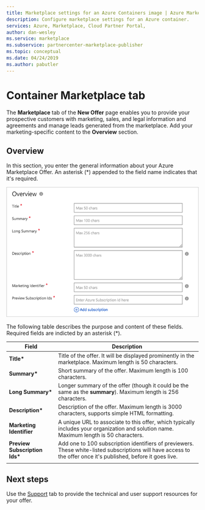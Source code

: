 ```yaml
---
title: Marketplace settings for an Azure Containers image | Azure Marketplace
description: Configure marketplace settings for an Azure container.
services: Azure, Marketplace, Cloud Partner Portal, 
author: dan-wesley
ms.service: marketplace
ms.subservice: partnercenter-marketplace-publisher
ms.topic: conceptual
ms.date: 04/24/2019
ms.author: pabutler
---
```


# Container Marketplace tab

The **Marketplace** tab of the **New Offer** page enables you to provide your prospective customers with marketing, sales, and legal information and agreements and manage leads generated from the marketplace. Add your marketing-specific content to the **Overview** section.

## Overview

In this section, you enter the general information about your Azure Marketplace Offer.  An asterisk (*) appended to the field name indicates that it's required.

![Marketplace information](./media/containers-marketplace-tab.png)

The following table describes the purpose and content of these fields. Required fields are indicted by an asterisk (*).

|    Field                  |       Description                                                            |
|  ---------                |     ---------------                                                          |
| **Title\***                 | Title of the offer. It will be displayed prominently in the marketplace.  Maximum length is 50 characters. |
| **Summary\***               | Short summary of the offer. Maximum length is 100 characters. |
| **Long Summary\***          | Longer summary of the offer (though it could be the same as the **summary**).  Maximum length is 256 characters. |
| **Description\***           | Description of the offer.  Maximum length is 3000 characters, supports simple HTML formatting.
| **Marketing Identifier**  | A unique URL to associate to this offer, which typically includes your organization and solution name. Maximum length is 50 characters.   |
| **Preview Subscription Ids\*** | Add one to 100 subscription identifiers of previewers. These white-listed subscriptions will have access to the offer once it's published, before it goes live. |
|  |  |


## Next steps

Use the [Support](./cpp-support-tab.md) tab to provide the technical and user support resources for your offer.